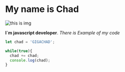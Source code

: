 # My name is Chad
![this is img](https://static.wikia.nocookie.net/joke-battles/images/d/df/Gigachad.png/revision/latest/scale-to-width-down/400?cb=20230812064835)

**I`m javascript developer**. *There is Example of my code*
```javascript
let chad = 'GIGACHAD';

while(true){
  chad += chad;
  console.log(chad);
}

```
